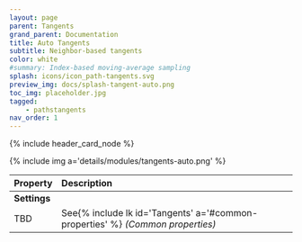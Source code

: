 ```yaml
---
layout: page
parent: Tangents
grand_parent: Documentation
title: Auto Tangents
subtitle: Neighbor-based tangents
color: white
#summary: Index-based moving-average sampling
splash: icons/icon_path-tangents.svg
preview_img: docs/splash-tangent-auto.png
toc_img: placeholder.jpg
tagged: 
    - pathstangents
nav_order: 1
---
```


{% include header_card_node %}

{% include img a='details/modules/tangents-auto.png' %} 

| Property       | Description          |
|:-------------|:------------------|
|**Settings**||
| TBD           | See{% include lk id='Tangents' a='#common-properties' %} *(Common properties)* |
